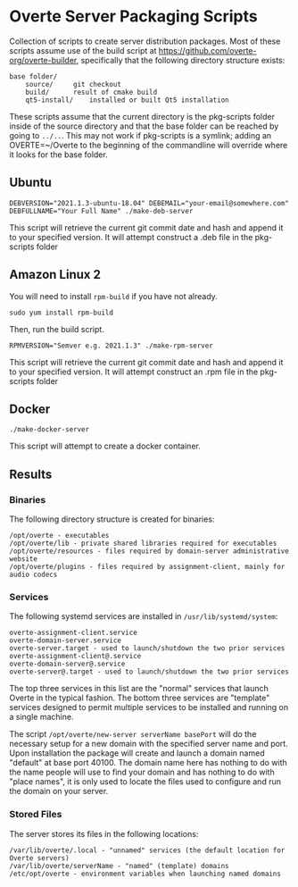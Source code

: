 <!--
Copyright 2021 Vircadia contributors.
Copyright 2022 Overte e.V.
SPDX-License-Identifier: Apache-2.0
-->

# Overte Server Packaging Scripts

Collection of scripts to create server distribution packages. Most of these scripts assume
use of the build script at https://github.com/overte-org/overte-builder, specifically that
the following directory structure exists:

```
base folder/
	source/		git checkout
	build/		result of cmake build
	qt5-install/	installed or built Qt5 installation
```

These scripts assume that the current directory is the pkg-scripts folder inside of the source directory
and that the base folder can be reached by going to `../..`. This may not work if pkg-scripts is a symlink; adding an OVERTE=~/Overte to the beginning of the commandline will override where it looks for the base folder.

## Ubuntu
```
DEBVERSION="2021.1.3-ubuntu-18.04" DEBEMAIL="your-email@somewhere.com" DEBFULLNAME="Your Full Name" ./make-deb-server
```

This script will retrieve the current git commit date and hash and append it to your specified version.
It will attempt construct a .deb file in the pkg-scripts folder

## Amazon Linux 2

You will need to install `rpm-build` if you have not already.
```
sudo yum install rpm-build
```
Then, run the build script.
```
RPMVERSION="Semver e.g. 2021.1.3" ./make-rpm-server
```

This script will retrieve the current git commit date and hash and append it to your specified version.
It will attempt construct an .rpm file in the pkg-scripts folder

## Docker
```
./make-docker-server
```

This script will attempt to create a docker container.

## Results

### Binaries

The following directory structure is created for binaries:
```
/opt/overte - executables
/opt/overte/lib - private shared libraries required for executables
/opt/overte/resources - files required by domain-server administrative website
/opt/overte/plugins - files required by assignment-client, mainly for audio codecs
```

### Services

The following systemd services are installed in `/usr/lib/systemd/system`:
```
overte-assignment-client.service
overte-domain-server.service
overte-server.target - used to launch/shutdown the two prior services
overte-assignment-client@.service
overte-domain-server@.service
overte-server@.target - used to launch/shutdown the two prior services
```

The top three services in this list are the "normal" services that launch Overte
in the typical fashion. The bottom three services are "template" services designed
to permit multiple services to be installed and running on a single machine.

The script `/opt/overte/new-server serverName basePort` will do the necessary
setup for a new domain with the specified server name and port. Upon installation
the package will create and launch a domain named "default" at base port 40100.
The domain name here has nothing to do with the name people will use to find your
domain and has nothing to do with "place names", it is only used to locate the files
used to configure and run the domain on your server.

### Stored Files

The server stores its files in the following locations:
```
/var/lib/overte/.local - "unnamed" services (the default location for Overte servers)
/var/lib/overte/serverName - "named" (template) domains
/etc/opt/overte - environment variables when launching named domains
```
